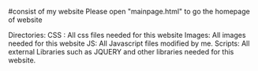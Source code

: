 #consist of my website
Please open "mainpage.html" to go the homepage of website


Directories:
CSS : All css files needed for this website
Images: All images needed for this website
JS: All Javascript files modified by me.
Scripts: All external Libraries such as JQUERY and other libraries needed for this website.